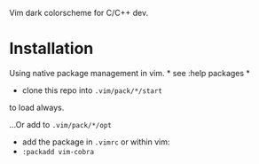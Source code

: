 Vim dark colorscheme for C/C++ dev.


# Installation

Using native package management in vim. * see :help packages *

* clone this repo into `.vim/pack/*/start`

to load always.


...Or add to `.vim/pack/*/opt`

  * add the package in `.vimrc` or within vim:
  * `:packadd vim-cobra`
  
